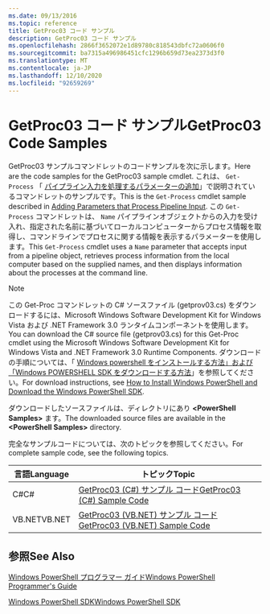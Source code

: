 ```yaml
---
ms.date: 09/13/2016
ms.topic: reference
title: GetProc03 コード サンプル
description: GetProc03 コード サンプル
ms.openlocfilehash: 2866f3652072e1d89780c818543dbfc72a0606f0
ms.sourcegitcommit: ba7315a496986451cfc1296b659d73ea2373d3f0
ms.translationtype: MT
ms.contentlocale: ja-JP
ms.lasthandoff: 12/10/2020
ms.locfileid: "92659269"
---
```

# <a name="getproc03-code-samples"></a><span data-ttu-id="9d86a-103">GetProc03 コード サンプル</span><span class="sxs-lookup"><span data-stu-id="9d86a-103">GetProc03 Code Samples</span></span>

<span data-ttu-id="9d86a-104">GetProc03 サンプルコマンドレットのコードサンプルを次に示します。</span><span class="sxs-lookup"><span data-stu-id="9d86a-104">Here are the code samples for the GetProc03 sample cmdlet.</span></span> <span data-ttu-id="9d86a-105">これは、 `Get-Process` 「 [パイプライン入力を処理するパラメーターの追加](../cmdlet/adding-parameters-that-process-pipeline-input.md)」で説明されているコマンドレットのサンプルです。</span><span class="sxs-lookup"><span data-stu-id="9d86a-105">This is the `Get-Process` cmdlet sample described in [Adding Parameters that Process Pipeline Input](../cmdlet/adding-parameters-that-process-pipeline-input.md).</span></span> <span data-ttu-id="9d86a-106">この `Get-Process` コマンドレットは、 `Name` パイプラインオブジェクトからの入力を受け入れ、指定された名前に基づいてローカルコンピューターからプロセス情報を取得し、コマンドラインでプロセスに関する情報を表示するパラメーターを使用します。</span><span class="sxs-lookup"><span data-stu-id="9d86a-106">This `Get-Process` cmdlet uses a `Name` parameter that accepts input from a pipeline object, retrieves process information from the local computer based on the supplied names, and then displays information about the processes at the command line.</span></span>

> [!NOTE]
> <span data-ttu-id="9d86a-107">この Get-Proc コマンドレットの C# ソースファイル (getprov03.cs) をダウンロードするには、Microsoft Windows Software Development Kit for Windows Vista および .NET Framework 3.0 ランタイムコンポーネントを使用します。</span><span class="sxs-lookup"><span data-stu-id="9d86a-107">You can download the C# source file (getprov03.cs) for this Get-Proc cmdlet using the Microsoft Windows Software Development Kit for Windows Vista and .NET Framework 3.0 Runtime Components.</span></span> <span data-ttu-id="9d86a-108">ダウンロードの手順については、「 [Windows powershell をインストールする方法」および「Windows POWERSHELL SDK をダウンロードする方法](/powershell/scripting/developer/installing-the-windows-powershell-sdk)」を参照してください。</span><span class="sxs-lookup"><span data-stu-id="9d86a-108">For download instructions, see [How to Install Windows PowerShell and Download the Windows PowerShell SDK](/powershell/scripting/developer/installing-the-windows-powershell-sdk).</span></span>
>
> <span data-ttu-id="9d86a-109">ダウンロードしたソースファイルは、ディレクトリにあり **\<PowerShell Samples>** ます。</span><span class="sxs-lookup"><span data-stu-id="9d86a-109">The downloaded source files are available in the **\<PowerShell Samples>** directory.</span></span>

<span data-ttu-id="9d86a-110">完全なサンプルコードについては、次のトピックを参照してください。</span><span class="sxs-lookup"><span data-stu-id="9d86a-110">For complete sample code, see the following topics.</span></span>

|<span data-ttu-id="9d86a-111">言語</span><span class="sxs-lookup"><span data-stu-id="9d86a-111">Language</span></span>|<span data-ttu-id="9d86a-112">トピック</span><span class="sxs-lookup"><span data-stu-id="9d86a-112">Topic</span></span>|
|--------------|-----------|
|<span data-ttu-id="9d86a-113">C#</span><span class="sxs-lookup"><span data-stu-id="9d86a-113">C#</span></span>|[<span data-ttu-id="9d86a-114">GetProc03 (C#) サンプル コード</span><span class="sxs-lookup"><span data-stu-id="9d86a-114">GetProc03 (C#) Sample Code</span></span>](./getproc03-csharp-sample-code.md)|
|<span data-ttu-id="9d86a-115">VB.NET</span><span class="sxs-lookup"><span data-stu-id="9d86a-115">VB.NET</span></span>|[<span data-ttu-id="9d86a-116">GetProc03 (VB.NET) サンプル コード</span><span class="sxs-lookup"><span data-stu-id="9d86a-116">GetProc03 (VB.NET) Sample Code</span></span>](./getproc03-vb-net-sample-code.md)|

## <a name="see-also"></a><span data-ttu-id="9d86a-117">参照</span><span class="sxs-lookup"><span data-stu-id="9d86a-117">See Also</span></span>

[<span data-ttu-id="9d86a-118">Windows PowerShell プログラマー ガイド</span><span class="sxs-lookup"><span data-stu-id="9d86a-118">Windows PowerShell Programmer's Guide</span></span>](./windows-powershell-programmer-s-guide.md)

[<span data-ttu-id="9d86a-119">Windows PowerShell SDK</span><span class="sxs-lookup"><span data-stu-id="9d86a-119">Windows PowerShell SDK</span></span>](../windows-powershell-reference.md)
